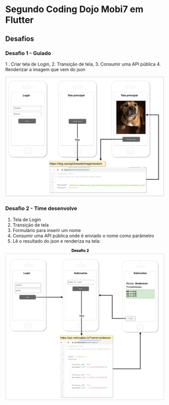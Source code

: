 # Segundo Coding Dojo Mobi7 em Flutter

## Desafios

### Desafio 1 - Guiado

1 . Criar tela de Login, 
2. Transição de tela, 
3. Consumir uma API pública 
4. Renderizar a imagem que vem do json

![Desafio 1](https://github.com/Mobi7Tech/coding-dojo-2-flutter/blob/main/challenge/flutter-dojo-1.png?raw=true)

### Desafio 2 - Time desenvolve

1. Tela de Login 
2. Transição de tela 
3. Formulário para inserir um nome
4. Consumir uma API pública onde é enviado o nome como parâmetro 
5. Lê o resultado do json e renderiza na tela:

![Desafio 2](https://github.com/Mobi7Tech/coding-dojo-2-flutter/blob/main/challenge/flutter-dojo-2.png?raw=true)
